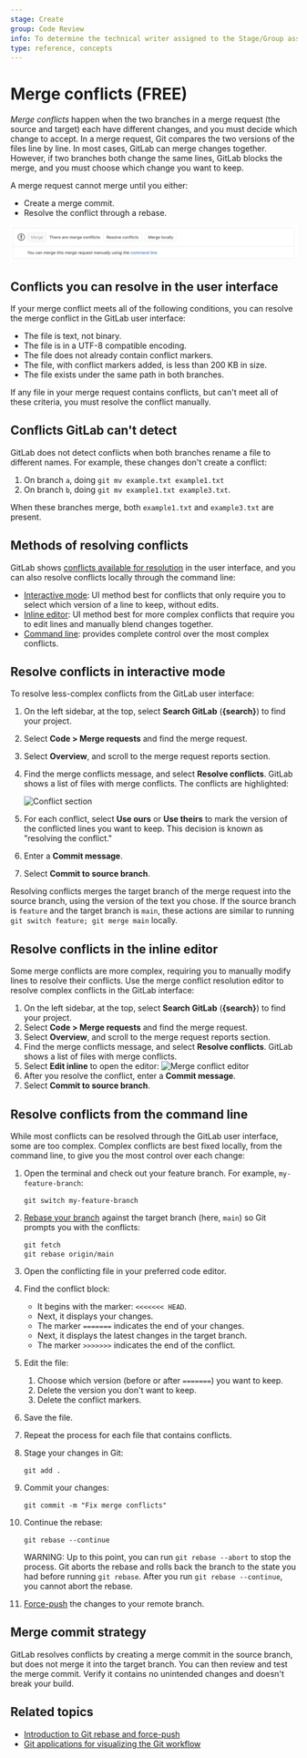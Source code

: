 ```yaml
---
stage: Create
group: Code Review
info: To determine the technical writer assigned to the Stage/Group associated with this page, see https://about.gitlab.com/handbook/product/ux/technical-writing/#assignments
type: reference, concepts
---
```


# Merge conflicts **(FREE)**

_Merge conflicts_ happen when the two branches in a merge request (the source and target) each have different
changes, and you must decide which change to accept. In a merge request, Git compares
the two versions of the files line by line. In most cases, GitLab can merge changes
together. However, if two branches both change the same lines, GitLab blocks the merge,
and you must choose which change you want to keep.

A merge request cannot merge until you either:

- Create a merge commit.
- Resolve the conflict through a rebase.

![Merge request widget](img/merge_request_widget.png)

## Conflicts you can resolve in the user interface

If your merge conflict meets all of the following conditions, you can resolve the
merge conflict in the GitLab user interface:

- The file is text, not binary.
- The file is in a UTF-8 compatible encoding.
- The file does not already contain conflict markers.
- The file, with conflict markers added, is less than 200 KB in size.
- The file exists under the same path in both branches.

If any file in your merge request contains conflicts, but can't meet all of these
criteria, you must resolve the conflict manually.

## Conflicts GitLab can't detect

GitLab does not detect conflicts when both branches rename a file to different names.
For example, these changes don't create a conflict:

1. On branch `a`, doing `git mv example.txt example1.txt`
1. On branch `b`, doing `git mv example1.txt example3.txt`.

When these branches merge, both `example1.txt` and `example3.txt` are present.

## Methods of resolving conflicts

GitLab shows [conflicts available for resolution](#conflicts-you-can-resolve-in-the-user-interface)
in the user interface, and you can also resolve conflicts locally through the command line:

- [Interactive mode](#resolve-conflicts-in-interactive-mode): UI method best for
  conflicts that only require you to select which version of a line to keep, without edits.
- [Inline editor](#resolve-conflicts-in-the-inline-editor): UI method best for more complex conflicts that require you to
  edit lines and manually blend changes together.
- [Command line](#resolve-conflicts-from-the-command-line): provides complete control over the most complex conflicts.

## Resolve conflicts in interactive mode

To resolve less-complex conflicts from the GitLab user interface:

1. On the left sidebar, at the top, select **Search GitLab** (**{search}**) to find your project.
1. Select **Code > Merge requests** and find the merge request.
1. Select **Overview**, and scroll to the merge request reports section.
1. Find the merge conflicts message, and select **Resolve conflicts**.
   GitLab shows a list of files with merge conflicts. The conflicts are
   highlighted:

   ![Conflict section](img/conflict_section.png)
1. For each conflict, select **Use ours** or **Use theirs** to mark the version
   of the conflicted lines you want to keep. This decision is known as
   "resolving the conflict."
1. Enter a **Commit message**.
1. Select **Commit to source branch**.

Resolving conflicts merges the target branch of the merge request into the
source branch, using the version of the text you chose. If the source branch is
`feature` and the target branch is `main`, these actions are similar to running
`git switch feature; git merge main` locally.

## Resolve conflicts in the inline editor

Some merge conflicts are more complex, requiring you to manually modify lines to
resolve their conflicts. Use the merge conflict resolution editor to resolve complex
conflicts in the GitLab interface:

1. On the left sidebar, at the top, select **Search GitLab** (**{search}**) to find your project.
1. Select **Code > Merge requests** and find the merge request.
1. Select **Overview**, and scroll to the merge request reports section.
1. Find the merge conflicts message, and select **Resolve conflicts**.
   GitLab shows a list of files with merge conflicts.
1. Select **Edit inline** to open the editor:
   ![Merge conflict editor](img/merge_conflict_editor.png)
1. After you resolve the conflict, enter a **Commit message**.
1. Select **Commit to source branch**.

## Resolve conflicts from the command line

While most conflicts can be resolved through the GitLab user interface, some are too complex.
Complex conflicts are best fixed locally, from the command line, to give you the
most control over each change:

1. Open the terminal and check out your feature branch. For example, `my-feature-branch`:

   ```shell
   git switch my-feature-branch
   ```

1. [Rebase your branch](../../../topics/git/git_rebase.md#regular-rebase) against the
   target branch (here, `main`) so Git prompts you with the conflicts:

   ```shell
   git fetch
   git rebase origin/main
   ```

1. Open the conflicting file in your preferred code editor.
1. Find the conflict block:
   - It begins with the marker: `<<<<<<< HEAD`.
   - Next, it displays your changes.
   - The marker `=======` indicates the end of your changes.
   - Next, it displays the latest changes in the target branch.
   - The marker `>>>>>>>` indicates the end of the conflict.
1. Edit the file:
   1. Choose which version (before or after `=======`) you want to keep.
   1. Delete the version you don't want to keep.
   1. Delete the conflict markers.
1. Save the file.
1. Repeat the process for each file that contains conflicts.
1. Stage your changes in Git:

   ```shell
   git add .
   ```

1. Commit your changes:

   ```shell
   git commit -m "Fix merge conflicts"
   ```

1. Continue the rebase:

   ```shell
   git rebase --continue
   ```

   WARNING:
   Up to this point, you can run `git rebase --abort` to stop the process.
   Git aborts the rebase and rolls back the branch to the state you had before
   running `git rebase`.
   After you run `git rebase --continue`, you cannot abort the rebase.

1. [Force-push](../../../topics/git/git_rebase.md#force-push) the changes to your
   remote branch.

## Merge commit strategy

GitLab resolves conflicts by creating a merge commit in the source branch, but
does not merge it into the target branch. You can then review and test the
merge commit. Verify it contains no unintended changes and doesn't break your build.

## Related topics

- [Introduction to Git rebase and force-push](../../../topics/git/git_rebase.md)
- [Git applications for visualizing the Git workflow](https://git-scm.com/downloads/guis)

<!-- ## Troubleshooting

Include any troubleshooting steps that you can foresee. If you know beforehand what issues
one might have when setting this up, or when something is changed, or on upgrading, it's
important to describe those, too. Think of things that may go wrong and include them here.
This is important to minimize requests for support, and to avoid doc comments with
questions that you know someone might ask.

Each scenario can be a third-level heading, for example `### Getting error message X`.
If you have none to add when creating a doc, leave this section in place
but commented out to help encourage others to add to it in the future. -->
